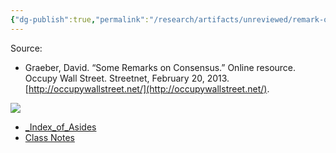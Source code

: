 ```yaml
---
{"dg-publish":true,"permalink":"/research/artifacts/unreviewed/remark-on-consensus-process/","tags":["gardenEntry"]}
---
```


Source: 
- Graeber, David. “Some Remarks on Consensus.” Online resource. Occupy Wall Street. Streetnet, February 20, 2013. [http://occupywallstreet.net/](http://occupywallstreet.net/).

![](Files/consensus%20basics.png)

- [_Index_of_Asides](_Index_of_Asides)
- [Class Notes](../../../Teaching/Class%20Notes.md)
